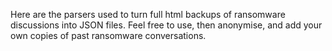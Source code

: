Here are the parsers used to turn full html backups of ransomware discussions into JSON files. 
Feel free to use, then anonymise, and add your own copies of past ransomware conversations. 
